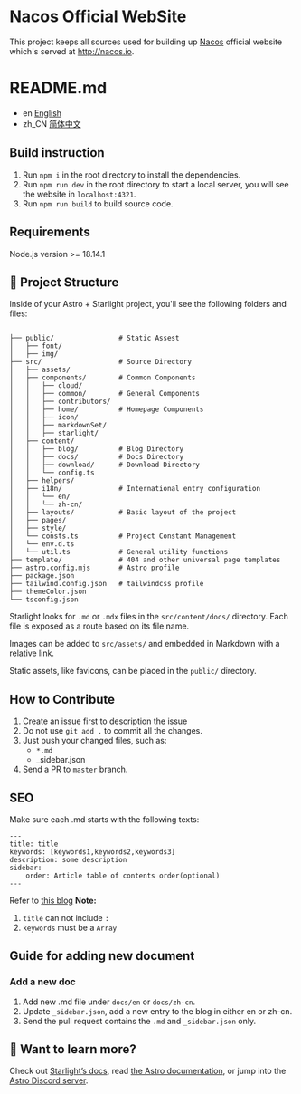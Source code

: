# Nacos Official WebSite

This project keeps all sources used for building up [Nacos](https://github.com/alibaba/nacos) official website which's served at http://nacos.io.

# README.md

- en [English](README.md)
- zh_CN [简体中文](README.zh_CN.md)

## Build instruction

1. Run `npm i` in the root directory to install the dependencies.
2. Run `npm run dev` in the root directory to start a local server, you will see the website in `localhost:4321`.
3. Run `npm run build` to build source code.

## Requirements

Node.js version >= 18.14.1

## 🚀 Project Structure

Inside of your Astro + Starlight project, you'll see the following folders and files:

```

├── public/                # Static Assest
│   ├── font/
│   ├── img/
├── src/                   # Source Directory
│   ├── assets/
│   ├── components/        # Common Components
│   │   ├── cloud/
│   │   ├── common/        # General Components
│   │   ├── contributors/
│   │   ├── home/          # Homepage Components
│   │   ├── icon/
│   │   ├── markdownSet/
│   │   ├── starlight/ 
│   ├── content/
│   │   ├── blog/          # Blog Directory
│   │   ├── docs/          # Docs Directory
│   │   ├── download/      # Download Directory
│   │   └── config.ts
│   ├── helpers/
│   ├── i18n/              # International entry configuration
│   │   └── en/
│   │   └── zh-cn/
│   ├── layouts/           # Basic layout of the project
│   ├── pages/           
│   ├── style/
│   └── consts.ts          # Project Constant Management
│   └── env.d.ts
│   └── util.ts            # General utility functions
├── template/              # 404 and other universal page templates
├── astro.config.mjs       # Astro profile
├── package.json         
├── tailwind.config.json   # tailwindcss profile
├── themeColor.json
└── tsconfig.json
```

Starlight looks for `.md` or `.mdx` files in the `src/content/docs/` directory. Each file is exposed as a route based on its file name.

Images can be added to `src/assets/` and embedded in Markdown with a relative link.

Static assets, like favicons, can be placed in the `public/` directory.

## How to Contribute

1. Create an issue first to description the issue
2. Do not use `git add .` to commit all the changes.
3. Just push your changed files, such as:
    * `*.md`
    * _sidebar.json
4. Send a PR to `master` branch.

## SEO

Make sure each .md starts with the following texts:

```
---
title: title
keywords: [keywords1,keywords2,keywords3]
description: some description
sidebar:
    order: Article table of contents order(optional)
---
```

Refer to [this blog](src/content/docs/latest/en/what-is-nacos.md)
**Note:**
1. `title` can not include `:` 
2. `keywords` must be a `Array`

## Guide for adding new document

### Add a new doc

1. Add new .md file under `docs/en` or `docs/zh-cn`.
2. Update `_sidebar.json`, add a new entry to the blog in either en or zh-cn.
3. Send the pull request contains the `.md` and `_sidebar.json` only.

## 👀 Want to learn more?

Check out [Starlight’s docs](https://starlight.astro.build/), read [the Astro documentation](https://docs.astro.build), or jump into the [Astro Discord server](https://astro.build/chat).
